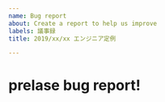 ```yaml
---
name: Bug report
about: Create a report to help us improve
labels: 議事録
title: 2019/xx/xx エンジニア定例

---
```


# prelase bug report!


